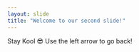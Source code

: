 ```yaml
---
layout: slide
title: "Welcome to our second slide!"
---
```

Stay Kool 😎
Use the left arrow to go back!
